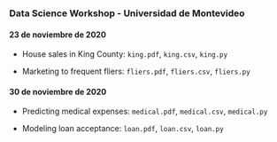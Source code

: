 ### Data Science Workshop - Universidad de Montevideo

####  23 de noviembre de 2020

* House sales in King County: `king.pdf`, `king.csv`, `king.py`

* Marketing to frequent fliers: `fliers.pdf`, `fliers.csv`, `fliers.py`

####  30 de noviembre de 2020

* Predicting medical expenses: `medical.pdf`, `medical.csv`, `medical.py`

* Modeling loan acceptance: `loan.pdf`, `loan.csv`, `loan.py`


